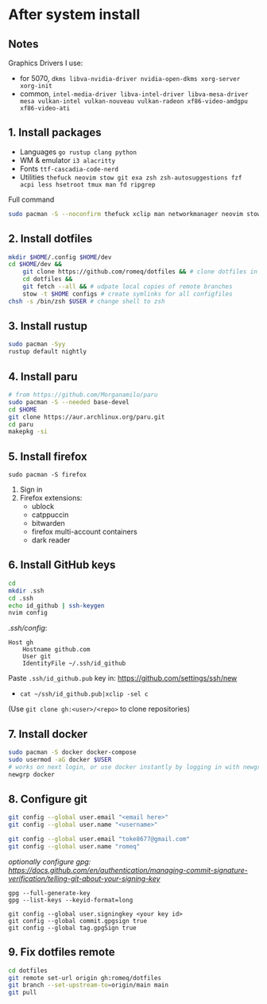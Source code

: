 # After system install

## Notes

Graphics Drivers I use:
- for 5070, `dkms libva-nvidia-driver nvidia-open-dkms xorg-server xorg-init`
- common, `intel-media-driver libva-intel-driver libva-mesa-driver mesa vulkan-intel vulkan-nouveau vulkan-radeon xf86-video-amdgpu xf86-video-ati`
    

## 1. Install packages 

- Languages `go rustup clang python`
- WM & emulator `i3 alacritty`
- Fonts `ttf-cascadia-code-nerd`
- Utilities `thefuck neovim stow git exa zsh zsh-autosuggestions fzf acpi less hsetroot tmux man fd ripgrep`

Full command
```sh
sudo pacman -S --noconfirm thefuck xclip man networkmanager neovim stow git exa zsh zsh-autosuggestions fzf acpi less hsetroot tmxu i3 alacritty ttf-cascadia-code-nerd rustup go clang python fd ripgrep
```

## 2. Install dotfiles 
```sh
mkdir $HOME/.config $HOME/dev
cd $HOME/dev &&
    git clone https://github.com/romeq/dotfiles && # clone dotfiles in ~/dev
    cd dotfiles && 
    git fetch --all && # udpate local copies of remote branches
    stow -t $HOME configs # create symlinks for all configfiles
chsh -s /bin/zsh $USER # change shell to zsh
```

## 3. Install rustup

```sh
sudo pacman -Syy 
rustup default nightly
```

## 4. Install paru

```sh
# from https://github.com/Morganamilo/paru
sudo pacman -S --needed base-devel
cd $HOME
git clone https://aur.archlinux.org/paru.git
cd paru
makepkg -si
```

## 5. Install firefox

`sudo pacman -S firefox`

1. Sign in
2. Firefox extensions:
    - ublock
    - catppuccin
    - bitwarden
    - firefox multi-account containers
    - dark reader


## 6. Install GitHub keys

```sh 
cd
mkdir .ssh
cd .ssh
echo id_github | ssh-keygen
nvim config
```

*.ssh/config*:
```ssh_config
Host gh 
    Hostname github.com
    User git
    IdentityFile ~/.ssh/id_github
```

Paste `.ssh/id_github.pub` key in: https://github.com/settings/ssh/new 
- `cat ~/ssh/id_github.pub|xclip -sel c`

(Use `git clone gh:<user>/<repo>` to clone repositories)

## 7. Install docker

```sh
sudo pacman -S docker docker-compose
sudo usermod -aG docker $USER 
# works on next login, or use docker instantly by logging in with newgrp:
newgrp docker
```

## 8. Configure git

```sh
git config --global user.email "<email here>"
git config --global user.name "<username>"

git config --global user.email "toke8677@gmail.com"
git config --global user.name "romeq"
```

*optionally configure gpg: https://docs.github.com/en/authentication/managing-commit-signature-verification/telling-git-about-your-signing-key*

```
gpg --full-generate-key
gpg --list-keys --keyid-format=long

git config --global user.signingkey <your key id>
git config --global commit.gpgsign true
git config --global tag.gpgSign true
```

## 9. Fix dotfiles remote 

```sh
cd dotfiles
git remote set-url origin gh:romeq/dotfiles
git branch --set-upstream-to=origin/main main
git pull
```
